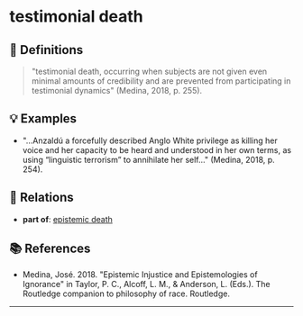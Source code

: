 # testimonial death

## 📖 Definitions

> "testimonial death, occurring when subjects are not given even minimal amounts of credibility and are prevented from participating in testimonial dynamics" (Medina, 2018, p. 255).

## 💡 Examples

- "...Anzaldú a forcefully described Anglo White privilege as killing her voice and her capacity to be heard and understood in her own terms, as using “linguistic terrorism” to annihilate her self..." (Medina, 2018, p. 254).

## 🔗 Relations

- **part of**: [epistemic death](./epistemic-death.md)

## 📚 References

- Medina, José. 2018. "Epistemic Injustice and Epistemologies of Ignorance" in Taylor, P. C., Alcoff, L. M., & Anderson, L. (Eds.). The Routledge companion to philosophy of race. Routledge.

---

<script src="https://giscus.app/client.js"
                data-repo="natesheehan/conceptcartography"
                data-repo-id="R_kgDOPB5QiQ"
                data-category="General"
                data-category-id="DIC_kwDOPB5Qic4CsAxd"
                data-mapping="pathname"
                data-strict="0"
                data-reactions-enabled="1"
                data-emit-metadata="0"
                data-input-position="bottom"
                data-theme="catppuccin_mocha"
                data-lang="en"
                crossorigin="anonymous"
                async>
        </script>
        